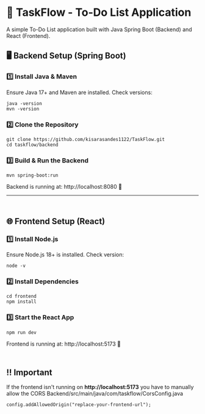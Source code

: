 # **📌 TaskFlow - To-Do List Application**
A simple To-Do List application built with Java Spring Boot (Backend) and React (Frontend).

## 🖥️ Backend Setup (Spring Boot)

### 1️⃣ Install Java & Maven
Ensure Java 17+ and Maven are installed. Check versions:

```
java -version
mvn -version
```

### 2️⃣ Clone the Repository

```
git clone https://github.com/kisarasandes1122/TaskFlow.git
cd taskflow/backend
```

### 3️⃣ Build & Run the Backend

```
mvn spring-boot:run
```
Backend is running at: http://localhost:8080 🚀 <br />

*** 

##  <br />🌐 Frontend Setup (React)
### 1️⃣ Install Node.js

Ensure Node.js 18+ is installed. Check version:
```
node -v
````

### 2️⃣ Install Dependencies
```
cd frontend
npm install
```

### 3️⃣ Start the React App
```
npm run dev
```
Frontend is running at: http://localhost:5173 🎨

##  <br />‼ Important

If the frontend isn't running on **http://localhost:5173** you have to manually allow the CORS Backend/src/main/java/com/taskflow/CorsConfig.java 
```
config.addAllowedOrigin("replace-your-frontend-url");
```
